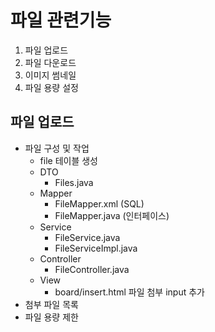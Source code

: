# 파일 관련기능
1. 파일 업로드
2. 파일 다운로드
3. 이미지 썸네일
4. 파일 용량 설정

## 파일 업로드
- 파일 구성 및 작업
    - file 테이블 생성
    - DTO
        - Files.java
    - Mapper
        - FileMapper.xml   (SQL)
        - FileMapper.java  (인터페이스)
    - Service
        - FileService.java
        - FileServiceImpl.java
    - Controller
        - FileController.java
    - View
        - board/insert.html
            파일 첨부 input 추가
- 첨부 파일 목록
- 파일 용량 제한